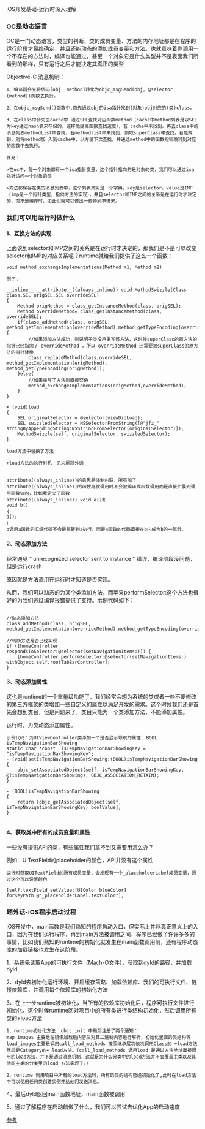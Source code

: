 iOS开发基础-运行时深入理解

### OC是动态语言

OC是一门动态语言，类型的判断、类的成员变量、方法的内存地址都是在程序的运行阶段才最终确定，并且还能动态的添加成员变量和方法。也就意味着你调用一个不存在的方法时，编译也能通过，甚至一个对象它是什么类型并不是表面我们所看到的那样，只有运行之后才能决定其真正的类型

Objective-C 消息机制：

```
1、编译器会先将代码[obj  method]转化为objc_msgSend(obj, @selector (method))函数去执行。

2、在objc_msgSend()函数中,首先通过obj的isa指针找到(对象)obj对应的(类)class。

3、在class中会先去cache中 通过SEL查找对应函数method（cache中method列表是以SEL为key通过hash表来存储的，这样能提高函数查找速度），若 cache中未找到。再去class中的消息列表methodList中查找，若methodlist中未找到，则取superClass中查找。若能找到，则将method加 入到cache中，以方便下次查找，并通过method中的函数指针跳转到对应的函数中去执行。

补充：

>在oc中，每一个对象都有一个isa指针变量，这个指针指向的是对象的类，我们可以通过isa指针访问一个对象的类

>方法都保存在类的消息列表中，这个列表其实是一个字典，key是selector，value是IMP（imp是一个指针类型，指向方法的实现），并且selector和IMP之间的关系是在运行时才决定的，而不是编译时。如此们就可以做出一些特别事情来。
```



### 我们可以用运行时做什么



#### 1、互换方法的实现

上面说到selector和IMP之间的关系是在运行时才决定的，那我们是不是可以改变selector和IMP的对应关系呢？runtime就给我们提供了这么一个函数：

```
void method_exchangeImplementations(Method m1, Method m2)

例子：

__inline__ __attribute__((always_inline)) void MethodSwizzle(Class class,SEL origSEL,SEL overrideSEL)
{
    Method origMethod = class_getInstanceMethod(class, origSEL);
    Method overrideMethod= class_getInstanceMethod(class, overrideSEL);
    if(class_addMethod(class, origSEL, method_getImplementation(overrideMethod),method_getTypeEncoding(overrideMethod))){
        //如果添加方法成功，则说明子类没用重写该方法，这时候superClass的原方法的指针已经指向了 overrideMethod ，所以 overrideMethod 还需要被superClass的原方法的指针替换
        class_replaceMethod(class,overrideSEL, method_getImplementation(origMethod), method_getTypeEncoding(origMethod));
    }else{
        //如果重写了方法则直接交换
        method_exchangeImplementations(origMethod,overrideMethod);
    }
}

+ (void)load
{
    SEL originalSelector = @selector(viewDidLoad);
    SEL swizzledSelector = NSSelectorFromString([@"jfz_" stringByAppendingString:NSStringFromSelector(originalSelector)]);
    MethodSwizzle(self, originalSelector, swizzledSelector);
}

load方法中替换了方法

+load方法的执行时机：见末尾题外话


attribute((always_inline))的意思是强制内联，所有加了attribute((always_inline))的函数再被调用时不会被编译成函数调用而是直接扩展到调用函数体内，比如我定义了函数 
attribute((always_inline)) void a()和 
void b() 
｛ 
a(); 
｝ 
b调用a函数的汇编代码不会是跳转到a执行，而是a函数的代码直接在b内成为b的一部分。
```



#### 2、动态添加方法

经常遇见 “ unrecognized selector sent to instance ” 错误，编译阶段没问题，但是运行crash

原因就是方法调用在运行时才知道是否实现。

从而，我们可以动态的为某个类添加方法，而苹果performSelector:这个方法也很好的为我们逃过编译报错提供了支持。示例代码如下：

```

//动态添加方法
class_addMethod(class, origSEL, method_getImplementation(overrideMethod),method_getTypeEncoding(overrideMethod))

//判断方法是否已经实现
if ([homeController respondsToSelector:@selector(setNavigationItems:)]) {
    [homeController performSelector:@selector(setNavigationItems:) withObject:self.rootTabBarController];
}
```



#### 3、动态添加属性

这也是runtime的一个重量级功能了，我们经常会想为系统的类或者一些不便修改的第三方框架的类增加一些自定义的属性以满足开发的需求。这个时候我们还是首先会想到类目，但是问题来了，类目只能为一个类添加方法，不能添加属性。

运行时，为类动态添加属性。

```
示例代码：为UIViewController类添加一个是否显示导航的属性: BOOL isTempNavigationBarShowing
static char *const  isTempNavigationBarShowingKey = "isTempNavigationBarShowingKey";
- (void)setIsTempNavigationBarShowing:(BOOL)isTempNavigationBarShowing
{
    objc_setAssociatedObject(self, isTempNavigationBarShowingKey, @(isTempNavigationBarShowing), OBJC_ASSOCIATION_RETAIN);
}

- (BOOL)isTempNavigationBarShowing
{
    return [objc_getAssociatedObject(self, isTempNavigationBarShowingKey) boolValue];
}


```



#### 4、获取类中所有的成员变量和属性

一些没有提供API的类，有些属性我们拿不到又需要用怎么办？

例如：UITextField的placeholder的颜色，API并没有这个属性

```
运行时获取UITextField的所有成员变量，会发现有一个_placeholderLabel成员变量，通过这个可以设置颜色

[self.textField setValue:[UIColor blueColor] forKeyPath:@"_placeholderLabel.textColor"];
```



### 题外话-iOS程序启动过程

iOS开发中，main函数是我们熟知的程序启动入口，但实际上并非真正意义上的入口，因为在我们运行程序，再到main方法被调用之间，程序已经做了许许多多的事情，比如我们熟知的runtime的初始化就发生在main函数调用前，还有程序动态库的加载链接也发生在这阶段。

1、系统先读取App的可执行文件（Mach-O文件），获取到dyld的路径，并加载dyld

2、dyld去初始化运行环境、开启缓存策略、加载依赖库、我们的可执行文件、链接依赖库，并调用每个依赖库的初始化方法

3、在上一步runtime被初始化，当所有的依赖库初始化后，程序可执行文件进行初始化，这个时候runtime回对项目中的所有类进行类结构初始化，然后调用所有类的+load方法

```
1、runtime初始化方法 _objc_init 中最后注册了两个通知：
map_images 主要是在镜像加载进内容后对其二进制内容进行解析，初始化里面的类结构等
load_images主要是调用call_load_methods 按照继承层次依次调用Class的 +load方法 然后是Category的+ load方法。(call_load_methods 调用load 是通过方法地址直接调用的load方法，并不是通过消息机制，这就是为什么分类中的load方法并不会覆盖主类以及其他同主类的分类里的load 方法实现了。)

2、runtime 调用项目中所有的load方法时，所有的类的结构已经初始化了,此时在load方法中可以使用任何类创建实例并给他们发送消息。
```

4、最后dyld返回main函数地址，main函数被调用



5、通过了解程序在启动前做了什么，我们可以尝试去优化App的启动速度

[参考](https://www.jianshu.com/p/43db6b0aab8e)

